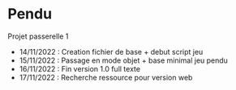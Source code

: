 # Pendu
Projet passerelle 1

- 14/11/2022 : Creation fichier de base + debut script jeu
- 15/11/2022 : Passage en mode objet + base minimal jeu pendu
- 16/11/2022 : Fin version 1.0 full texte
- 17/11/2022 : Recherche ressource pour version web